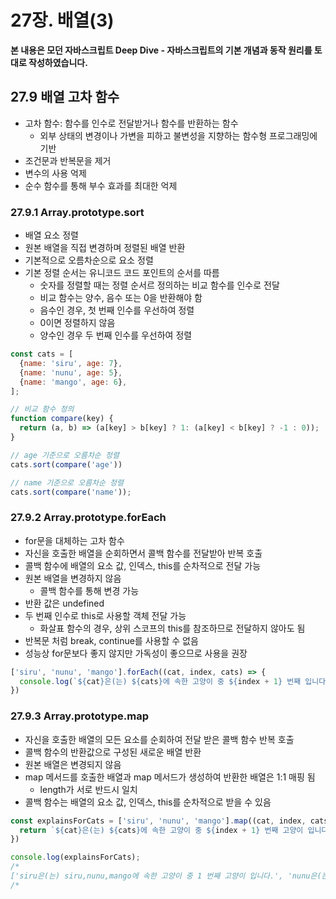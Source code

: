 # 27장. 배열(3)

**본 내용은 모던 자바스크립트 Deep Dive - 자바스크립트의 기본 개념과 동작 원리를 토대로 작성하였습니다.**

## 27.9 배열 고차 함수

* 고차 함수: 함수를 인수로 전달받거나 함수를 반환하는 함수
  * 외부 상태의 변경이나 가변을 피하고 불변성을 지향하는 함수형 프로그래밍에 기반
* 조건문과 반복문을 제거
* 변수의 사용 억제
* 순수 함수를 통해 부수 효과를 최대한 억제



### 27.9.1 Array.prototype.sort

* 배열 요소 정렬
* 원본 배열을 직접 변경하며 정렬된 배열 반환
* 기본적으로 오름차순으로 요소 정렬
* 기본 정렬 순서는 유니코드 코드 포인트의 순서를 따름
  * 숫자를 정렬할 때는 정렬 순서르 정의하는 비교 함수를 인수로 전달
  * 비교 함수는 양수, 음수 또는 0을 반환해야 함
  * 음수인 경우, 첫 번째 인수를 우선하여 정렬
  * 0이면 정렬하지 않음
  * 양수인 경우 두 번째 인수를 우선하여 정렬

```JavaScript
const cats = [
  {name: 'siru', age: 7},
  {name: 'nunu', age: 5},
  {name: 'mango', age: 6},
];

// 비교 함수 정의
function compare(key) {
  return (a, b) => (a[key] > b[key] ? 1: (a[key] < b[key] ? -1 : 0));
}

// age 기준으로 오름차순 정렬
cats.sort(compare('age'))

// name 기준으로 오름차순 정렬
cats.sort(compare('name'));
```



### 27.9.2 Array.prototype.forEach

* for문을 대체하는 고차 함수
* 자신을 호출한 배열을 순회하면서 콜백 함수를 전달받아 반복 호출
* 콜백 함수에 배열의 요소 값, 인덱스, this를 순차적으로 전달 가능
* 원본 배열을 변경하지 않음
  * 콜백 함수를 통해 변경 가능
* 반환 값은 undefined
* 두 번째 인수로 this로 사용할 객체 전달 가능
  * 화살표 함수의 경우, 상위 스코프의 this를 참조하므로 전달하지 않아도 됨
* 반복문 처럼 break, continue를 사용할 수 없음
* 성능상 for문보다 좋지 않지만 가독성이 좋으므로 사용을 권장

```JavaScript
['siru', 'nunu', 'mango'].forEach((cat, index, cats) => {
  console.log(`${cat}은(는) ${cats}에 속한 고양이 중 ${index + 1} 번째 입니다.`);
})
```



### 27.9.3 Array.prototype.map

* 자신을 호출한 배열의 모든 요소를 순회하여 전달 받은 콜백 함수 반복 호출
* 콜백 함수의 반환값으로 구성된 새로운 배열 반환
* 원본 배열은 변경되지 않음
* map 메서드를 호출한 배열과 map 메서드가 생성하여 반환한 배열은 1:1 매핑 됨
  * length가 서로 반드시 일치
* 콜백 함수는 배열의 요소 값, 인덱스, this를 순차적으로 받을 수 있음

```JavaScript
const explainsForCats = ['siru', 'nunu', 'mango'].map((cat, index, cats) => {
  return `${cat}은(는) ${cats}에 속한 고양이 중 ${index + 1} 번째 고양이 입니다.`;
})

console.log(explainsForCats);
/*
['siru은(는) siru,nunu,mango에 속한 고양이 중 1 번째 고양이 입니다.', 'nunu은(는) siru,nunu,mango에 속한 고양이 중 2 번째 고양이 입니다.', 'mango은(는) siru,nunu,mango에 속한 고양이 중 3 번째 고양이 입니다.']
/*
```

